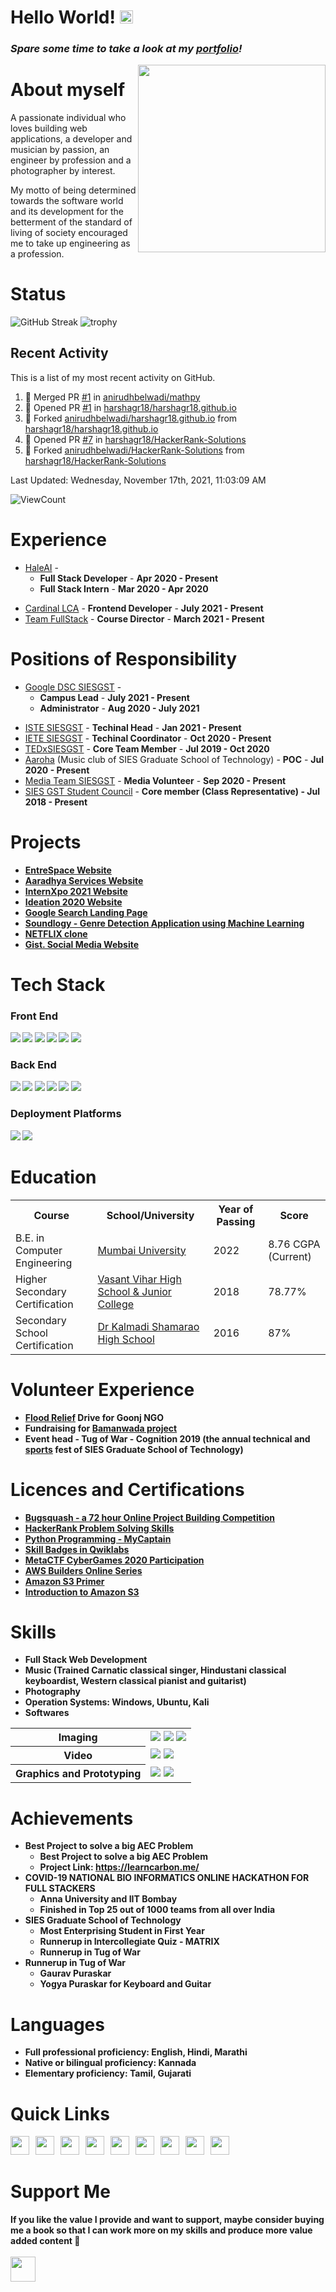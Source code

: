 # Hello World! <img src="https://raw.githubusercontent.com/MartinHeinz/MartinHeinz/master/wave.gif" height="21">

<h3><i>Spare some time to take a look at my <a href="https://anirudhbelwadi.com/">portfolio</a>!</i></h3>

<a href="https://www.linkedin.com/in/anirudh-belwadi-7a8707182/"><img src="https://github.com/anirudhbelwadi/anirudhbelwadi/blob/master/images/Profile%20image.jpg" align="right" height="300"></a>

# About myself

A passionate individual who loves building web applications, a developer and musician by passion, an engineer by profession and a photographer by interest.

My motto of being determined towards the software world and its development for the betterment of the standard of living of society encouraged me to take up engineering as a profession.

# Status

![GitHub Streak](https://github-readme-streak-stats.herokuapp.com/?user=anirudhbelwadi&theme=algolia) ![trophy](https://github-profile-trophy.vercel.app/?username=anirudhbelwadi&title=Commit,Stars,Repositories,PullRequest,Followers&theme=darkhub)

## Recent Activity

This is a list of my most recent activity on GitHub.

<!--RECENT_ACTIVITY:start-->
1. 🎉 Merged PR [#1](https://github.com/anirudhbelwadi/mathpy/pull/1) in [anirudhbelwadi/mathpy](https://github.com/anirudhbelwadi/mathpy)
2. 💪 Opened PR [#1](https://github.com/harshagr18/harshagr18.github.io/pull/1) in [harshagr18/harshagr18.github.io](https://github.com/harshagr18/harshagr18.github.io)
3. 🔱 Forked [anirudhbelwadi/harshagr18.github.io](https://github.com/anirudhbelwadi/harshagr18.github.io) from [harshagr18/harshagr18.github.io](https://github.com/harshagr18/harshagr18.github.io)
4. 💪 Opened PR [#7](https://github.com/harshagr18/HackerRank-Solutions/pull/7) in [harshagr18/HackerRank-Solutions](https://github.com/harshagr18/HackerRank-Solutions)
5. 🔱 Forked [anirudhbelwadi/HackerRank-Solutions](https://github.com/anirudhbelwadi/HackerRank-Solutions) from [harshagr18/HackerRank-Solutions](https://github.com/harshagr18/HackerRank-Solutions)
<!--RECENT_ACTIVITY:end-->

<!--RECENT_ACTIVITY:last_update-->
Last Updated: Wednesday, November 17th, 2021, 11:03:09 AM
<!--RECENT_ACTIVITY:last_update_end-->

![ViewCount](https://views.whatilearened.today/views/github/anirudhbelwadi/views.svg)

# Experience

<ul>
  <li>
    <a href="http://hale-ai.com/">HaleAI</a> - 
    <ul>
      <li>
        <b>Full Stack Developer</b> - <b>Apr 2020 - Present</b>
      </li>
      <li>
        <b>Full Stack Intern</b> - <b>Mar 2020 - Apr 2020</b>
      </li>
    </ul>
  </li>
</ul>

- [Cardinal LCA](https://cardinallca.com/) - <b>Frontend Developer</b> - <b>July 2021 - Present</b>
- [Team FullStack](https://teamfullstack.tech/) - <b>Course Director</b> - <b>March 2021 - Present</b>

# Positions of Responsibility

<ul>
  <li>
    <a href="https://dsc.community.dev/sies-graduate-school-of-technology/">Google DSC SIESGST</a> - 
    <ul>
      <li>
        <b>Campus Lead</b> - <b>July 2021 - Present</b>
      </li>
      <li>
        <b>Administrator</b> - <b>Aug 2020 - July 2021</b>
      </li>
    </ul>
  </li>
</ul>

- [ISTE SIESGST](https://www.linkedin.com/company/iste-sies-gst/) - <b>Techinal Head</b> - <b>Jan 2021 - Present</b>
- [IETE SIESGST](http://ideation.techxter.in/team.html) - <b>Techinal Coordinator</b> - <b>Oct 2020 - Present</b>
- [TEDxSIESGST](https://tedxsiesgst.live/our-team/) - <b>Core Team Member</b> - <b>Jul 2019 - Oct 2020</b>
- [Aaroha](https://www.instagram.com/aaroha_siesgst/) (Music club of SIES Graduate School of Technology) - <b>POC</b> - <b>Jul 2020 - Present</b>
- [Media Team SIESGST](https://www.instagram.com/mediateam_siesgst/) - <b>Media Volunteer</b> - <b>Sep 2020 - Present</b>
- [SIES GST Student Council](https://www.linkedin.com/company/sies-gst-students-council/) - <b>Core member (Class Representative)<b> - <b>Jul 2018 - Present</b>

# Projects

- [EntreSpace Website](https://entrespace.in/)
- [Aaradhya Services Website](https://aaradhyaservices.in/)
- [InternXpo 2021 Website](http://iste.siesgst.ac.in/)
- [Ideation 2020 Website](http://ideation.techxter.in/)
- [Google Search Landing Page](https://anirudhbelwadi.com/Google-Landing-Page/)
- [Soundlogy - Genre Detection Application using Machine Learning](https://github.com/anirudhbelwadi/music-application-using-machine-learning)
- [NETFLIX clone](https://netflix-clone-63163.web.app/)
- [Gist. Social Media Website](https://github.com/anirudhbelwadi/Gist.-Social-Media-website)

# Tech Stack

### Front End

<img src="https://img.shields.io/badge/HTML5-E34F26?style=for-the-badge&logo=html5&logoColor=white"> <img  src="https://img.shields.io/badge/CSS3-1572B6?style=for-the-badge&logo=css3&logoColor=white"> <img  src="https://img.shields.io/badge/JavaScript-F7DF1E?style=for-the-badge&logo=javascript&logoColor=black"> <img  src="https://img.shields.io/badge/Bootstrap-563D7C?style=for-the-badge&logo=bootstrap&logoColor=white"> <img  src="https://img.shields.io/badge/React-20232A?style=for-the-badge&logo=react&logoColor=61DAFB"> <img src="https://img.shields.io/badge/Android-9FC037?style=for-the-badge&logo=android&logoColor=white">

### Back End

<img src="https://img.shields.io/badge/Flask-000000?style=for-the-badge&logo=flask&logoColor=white"> <img src="https://img.shields.io/badge/Django-103e2e?style=for-the-badge&logo=django&logoColor=white"> <img src="https://img.shields.io/badge/Python-ffd340?style=for-the-badge&logo=python&logoColor=black"> <img src="https://img.shields.io/badge/Java-e11e21?style=for-the-badge&logo=java&logoColor=white"> <img src="https://img.shields.io/badge/PHP-686ca3?style=for-the-badge&logo=php&logoColor=white"> <img src="https://img.shields.io/badge/Firebase-F5820B?style=for-the-badge&logo=firebase&logoColor=FFCB2B">

### Deployment Platforms

<img src="https://img.shields.io/badge/AWS-f79201?style=for-the-badge&logo=amazon&logoColor=white"> <img src="https://img.shields.io/badge/GCP-4285f4?style=for-the-badge&logo=google&logoColor=white">

# Education

<table>
  <tr>
    <th>Course</th>
    <th>School/University</th>
    <th>Year of Passing</th>
    <th>Score</th>
  </tr>
  <tr>
    <td>B.E. in Computer Engineering</td>
    <td><a href="https://mu.ac.in/">Mumbai University</a></td>
    <td>2022</td>
    <td>8.76 CGPA (Current)</td>
  </tr>
  <tr>
    <td>Higher Secondary Certification</td>
    <td><a href="http://vvhs.edu.in/">Vasant Vihar High School & Junior College</a></td>
    <td>2018</td>
    <td>78.77%</td>
  </tr>
  <tr>
    <td>Secondary School Certification</td>
    <td><a href="https://kaveri.edu.in/khsg/">Dr Kalmadi Shamarao High School</a></td>
    <td>2016</td>
    <td>87%</td>
  </tr>
 </table>

# Volunteer Experience

- [Flood Relief](https://drive.google.com/drive/folders/1g1qNxYeNRUOoXkljzwCMsyC2tjkH8oce?usp=sharing) Drive for Goonj NGO
- Fundraising for [Bamanwada project](https://milaap.org/fundraisers/AnirudhBelwadi)
- Event head - Tug of War - Cognition 2019 (the annual technical and [sports](https://www.instagram.com/sportsteam_siesgst/) fest of SIES Graduate School of Technology)

# Licences and Certifications

- [Bugsquash - a 72 hour Online Project Building Competition](https://drive.google.com/file/d/1Fr8_9unEv_wTL-XKSomTqU1P2wVBykRU/view?usp=sharing)
- [HackerRank Problem Solving Skills](https://www.hackerrank.com/anirudh_belwadi)
- [Python Programming - MyCaptain](https://drive.google.com/file/d/16Mce4eaoFY7ZRBlPz6tjbODy_RCH_qGK/view)
- [Skill Badges in Qwiklabs](https://google.qwiklabs.com/public_profiles/c5d56831-78d1-4981-bde6-a2fb42576042)
- [MetaCTF CyberGames 2020 Participation](https://drive.google.com/file/d/1Uijh4inUfXJo93oLlmL70uoEJ_jPbsTF/view)
- [AWS Builders Online Series](https://drive.google.com/file/d/1fnzVgtJMJEY9A_qigD1lqVokC82uI-BU/view)
- [Amazon S3 Primer](https://drive.google.com/file/d/1unL6rR-2voL36FmWxZKD0L1Ggr057rBj/view)
- [Introduction to Amazon S3](https://drive.google.com/file/d/1VoNjAo5m7TwcZOS9kAz-uwircQEtPTDR/view)

# Skills

- Full Stack Web Development
- Music (Trained Carnatic classical singer, Hindustani classical keyboardist, Western classical pianist and guitarist)
- Photography
- Operation Systems: Windows, Ubuntu, Kali
- Softwares
<table>
  <tr>
    <th>Imaging</th>
    <td><img src="https://img.shields.io/badge/Photoshop-30A8FF?style=for-the-badge&logo=adobe&logoColor=001E36"> <img src="https://img.shields.io/badge/Lightroom-24A3F7?style=for-the-badge&logo=adobe&logoColor=001D3F"> <img src="https://img.shields.io/badge/Snapseed-0B7D40?style=for-the-badge&logo=google&logoColor=ACF756"></td>
  </tr>
  <tr>
    <th>Video</th>
    <td><img src="https://img.shields.io/badge/Adobe%20Premiere%20Pro-E287F6?style=for-the-badge&logo=adobe&logoColor=140122"> <img src="https://img.shields.io/badge/Rush-9494F7?style=for-the-badge&logo=adobe&logoColor=000058"></td>
  </tr>
  <tr>
    <th>Graphics and Prototyping</th>
    <td><img src="https://img.shields.io/badge/Illustrator-F79500?style=for-the-badge&logo=adobe&logoColor=310000"> <img src="https://img.shields.io/badge/figma-19B2F1?style=for-the-badge&logo=figma&logoColor=000000"> </td>
  </tr>
 </table>

# Achievements
- Best Project to solve a big AEC Problem
  - Best Project to solve a big AEC Problem
  - Project Link: https://learncarbon.me/
- COVID-19 NATIONAL BIO INFORMATICS ONLINE HACKATHON FOR FULL STACKERS
  - Anna University and IIT Bombay
  - Finished in Top 25 out of 1000 teams from all over India
- SIES Graduate School of Technology
  - Most Enterprising Student in First Year
  - Runnerup in Intercollegiate Quiz - MATRIX
  - Runnerup in Tug of War
- Runnerup in Tug of War
  - Gaurav Puraskar
  - Yogya Puraskar for Keyboard and Guitar
  
# Languages
- <strong>Full professional proficiency:</strong> English, Hindi, Marathi
- <strong>Native or bilingual proficiency:</strong> Kannada
- <strong>Elementary proficiency:</strong> Tamil, Gujarati

# Quick Links

<a href="https://www.linkedin.com/in/anirudh-srinath-belwadi/"><img height="30" src="https://github.com/anirudhbelwadi/anirudhbelwadi/blob/master/images/linkedin.png"></a>&nbsp;&nbsp;
<a href="https://anirudhbelwadi.com/assets/docs/Anirudh%20Srinath%20Belwadi%20-%20Resume.pdf"><img height="30" src="https://github.com/anirudhbelwadi/anirudhbelwadi/blob/master/images/resume.png"></a>&nbsp;&nbsp;
<a href="mailto:anirudh.belwadi@gmail.com"><img height="30" src="https://github.com/anirudhbelwadi/anirudhbelwadi/blob/master/images/email.png"></a>&nbsp;&nbsp;
<a href="https://www.instagram.com/anirudh.fullstack/"><img height="30" src="https://github.com/anirudhbelwadi/anirudhbelwadi/blob/master/images/insta.png"></a>&nbsp;&nbsp;
<a href="https://www.youtube.com/c/AnirudhBelwadi/"><img height="30" src="https://github.com/anirudhbelwadi/anirudhbelwadi/blob/master/images/youtube.png"></a>&nbsp;&nbsp;
<a href="https://www.instagram.com/chakravyuh/"><img height="30" src="https://github.com/anirudhbelwadi/anirudhbelwadi/blob/master/images/music.png"></a>&nbsp;&nbsp;
<a href="https://www.facebook.com/anirudh.belwadi"><img height="30" src="https://github.com/anirudhbelwadi/anirudhbelwadi/blob/master/images/facebook.png"></a>&nbsp;&nbsp;
<a href="https://twitter.com/BelwadiAnirudh"><img height="30" src="https://github.com/anirudhbelwadi/anirudhbelwadi/blob/master/images/twitter.png"></a>&nbsp;&nbsp;
<a href="https://www.instagram.com/believed_it_after_clicking_it/"><img height="30" src="https://github.com/anirudhbelwadi/anirudhbelwadi/blob/master/images/camera.png"></a>

# Support Me

If you like the value I provide and want to support, maybe consider buying me a book so that I can work more on my skills and produce more value added content 🙌
<br><br>
<a href="https://www.buymeacoffee.com/anirudhbelwadi"><img height="40" src="https://img.buymeacoffee.com/button-api/?text=Buy me a book&emoji=📖&slug=anirudhbelwadi&button_colour=FFDD00&font_colour=000000&font_family=Arial&outline_colour=000000&coffee_colour=ffffff"></a>
